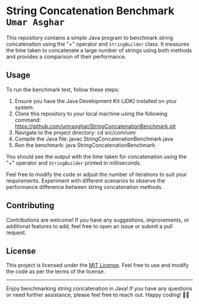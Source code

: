 # String Concatenation Benchmark `Umar Asghar`

This repository contains a simple Java program to benchmark string concatenation using the "+" operator and `StringBuilder` class. It measures the time taken to concatenate a large number of strings using both methods and provides a comparison of their performance.

## Usage

To run the benchmark test, follow these steps:

1. Ensure you have the Java Development Kit (JDK) installed on your system.
2. Clone this repository to your local machine using the following command:
https://github.com/umrasghar/StringConcatenationBenchmark.git
3. Navigate to the project directory:
cd src/com/umr
4. Compile the Java file:
javac StringConcatenationBenchmark.java
5. Run the benchmark:
java StringConcatenationBenchmark


You should see the output with the time taken for concatenation using the "+" operator and `StringBuilder` printed in milliseconds.



Feel free to modify the code or adjust the number of iterations to suit your requirements. Experiment with different scenarios to observe the performance difference between string concatenation methods.

## Contributing

Contributions are welcome! If you have any suggestions, improvements, or additional features to add, feel free to open an issue or submit a pull request.

## License

This project is licensed under the [MIT License](LICENSE). Feel free to use and modify the code as per the terms of the license.

---

Enjoy benchmarking string concatenation in Java! If you have any questions or need further assistance, please feel free to reach out. Happy coding! 🚀🔢
